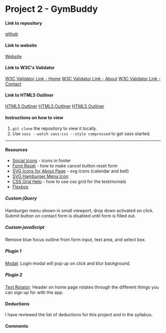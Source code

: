 # Project 2 - GymBuddy

#### Link to repository
[github](https://github.com/jessicasmall7/project-2_small-jessica)

#### Link to website
[Website](www.jessicasmalldesign.com/project-2)

#### Link to W3C's Validator
[W3C Validator Link - Home](https://validator.w3.org/nu/?doc=http%3A%2F%2Fjessicasmalldesign.com%2Fproject-2%2F)
[W3C Validator Link - About](https://validator.w3.org/nu/?doc=http%3A%2F%2Fjessicasmalldesign.com%2Fproject-2%2Fabout.html)
[W3C Validator Link - Contact](https://validator.w3.org/nu/?doc=http%3A%2F%2Fjessicasmalldesign.com%2Fproject-2%2Fcontact.html)

#### Link to HTML5 Outliner
[HTML5 Outliner](https://gsnedders.html5.org/outliner/)
[HTML5 Outliner](https://gsnedders.html5.org/outliner/)
[HTML5 Outliner](https://gsnedders.html5.org/outliner/)


#### Instructions on how to view
1. `git clone` the repository to view it locally.
2. Use `sass --watch sass:css --style compressed` to get sass started.

---

#### Resources
- [Social Icons](https://www.flaticon.com/packs/glypho) - icons in footer
- [Form Reset](https://www.w3schools.com/tags/att_button_type.asp) - how to make cancel button reset form
- [SVG Icons for About Page](https://icomoon.io/app/#/select) - svg icons (calendar and bell)
- [SVG Hamburger Menu Icon](https://www.iconfinder.com/icons/134216/hamburger_lines_menu_icon)
- [CSS Grid Help](https://www.w3schools.com/css/css_grid.asp) - how to use css grid for the testimonials
- [Flexbox](https://css-tricks.com/snippets/css/a-guide-to-flexbox/)


##### Custom jQuery
Hamburger menu shown in small viewport, drop down activated on click.
Submit button on contact form is disabled until form is filled out.

##### Custom javaScript
Remove blue focus outline from form input, text area, and select box.

##### Plugin 1
[Modal](http://dev.vast.com/jquery-popup-overlay/): Login modal will pop up on click and blur background.

##### Plugin 2
[Text Rotator](http://www.thepetedesign.com/demos/jquery_super_simple_text_rotator_demo.html): Header on home page rotates through the different things you can sign up for with the app.

#### Deductions
I have reviewed the list of deductions for this project and in the syllabus.

#### Comments
